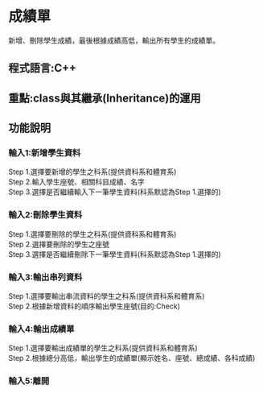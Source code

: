 # 成績單
新增、刪除學生成績，最後根據成績高低，輸出所有學生的成績單。
## 程式語言:C++
## 重點:class與其繼承(Inheritance)的運用
## 功能說明
### 輸入1:新增學生資料
Step 1.選擇要新增的學生之科系(提供資科系和體育系)  
Step 2.輸入學生座號、相關科目成績、名字  
Step 3.選擇是否繼續輸入下一筆學生資料(科系默認為Step 1.選擇的)    
### 輸入2:刪除學生資料
Step 1.選擇要刪除的學生之科系(提供資科系和體育系)  
Step 2.選擇要刪除的學生之座號  
Step 3.選擇是否繼續刪除下一筆學生資料(科系默認為Step 1.選擇的)    
### 輸入3:輸出串列資料  
Step 1.選擇要輸出串流資料的學生之科系(提供資科系和體育系)  
Step 2.根據新增資料的順序輸出學生座號(目的:Check)  
### 輸入4:輸出成績單   
Step 1.選擇要輸出成績單的學生之科系(提供資科系和體育系)   
Step 2.根據總分高低，輸出學生的成績單(顯示姓名、座號、總成績、各科成績)  
### 輸入5:離開  
